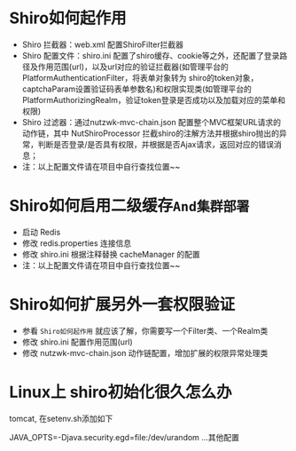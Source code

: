 
# Shiro如何起作用

* Shiro 拦截器：web.xml 配置ShiroFilter拦截器
* Shiro 配置文件：shiro.ini 配置了shiro缓存、cookie等之外，还配置了登录路径及作用范围(url)，以及url对应的验证拦截器(如管理平台的PlatformAuthenticationFilter，将表单对象转为 shiro的token对象，captchaParam设置验证码表单参数名)和权限实现类(如管理平台的 PlatformAuthorizingRealm，验证token登录是否成功以及加载对应的菜单和权限)
* Shiro 过滤器：通过nutzwk-mvc-chain.json 配置整个MVC框架URL请求的动作链，其中 NutShiroProcessor 拦截shiro的注解方法并根据shiro抛出的异常，判断是否登录/是否具有权限，并根据是否Ajax请求，返回对应的错误消息；
* 注：以上配置文件请在项目中自行查找位置~~

# Shiro如何启用二级缓存`And集群部署`

* 启动 Redis
* 修改 redis.properties 连接信息
* 修改 shiro.ini 根据注释替换 cacheManager 的配置
* 注：以上配置文件请在项目中自行查找位置~~

# Shiro如何扩展另外一套权限验证

* 参看 `Shiro如何起作用` 就应该了解，你需要写一个Filter类、一个Realm类
* 修改 shiro.ini 配置作用范围(url)
* 修改 nutzwk-mvc-chain.json 动作链配置，增加扩展的权限异常处理类

# Linux上 shiro初始化很久怎么办

tomcat, 在setenv.sh添加如下

JAVA_OPTS=-Djava.security.egd=file:/dev/urandom ...其他配置
